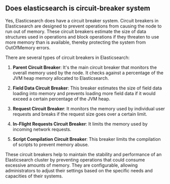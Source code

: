 ## Does elasticsearch is circuit-breaker system

Yes, Elasticsearch does have a circuit breaker system. Circuit breakers in Elasticsearch are designed to prevent operations from causing the node to run out of memory. These circuit breakers estimate the size of data structures used in operations and block operations if they threaten to use more memory than is available, thereby protecting the system from OutOfMemory errors.

There are several types of circuit breakers in Elasticsearch:

1. **Parent Circuit Breaker**: It's the main circuit breaker that monitors the overall memory used by the node. It checks against a percentage of the JVM heap memory allocated to Elasticsearch.

2. **Field Data Circuit Breaker**: This breaker estimates the size of field data loading into memory and prevents loading more field data if it would exceed a certain percentage of the JVM heap.

3. **Request Circuit Breaker**: It monitors the memory used by individual user requests and breaks if the request size goes over a certain limit.

4. **In-Flight Requests Circuit Breaker**: It limits the memory used by incoming network requests.

5. **Script Compilation Circuit Breaker**: This breaker limits the compilation of scripts to prevent memory abuse.

These circuit breakers help to maintain the stability and performance of an Elasticsearch cluster by preventing operations that could consume excessive amounts of memory. They are configurable, allowing administrators to adjust their settings based on the specific needs and capacities of their systems.

